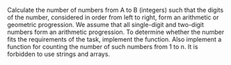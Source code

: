 Calculate the number of numbers from A to B (integers) such that the digits of the number, considered in order from left to right, form an arithmetic or geometric progression. We assume that all single-digit and two-digit numbers form an arithmetic progression. To determine whether the number fits the requirements of the task, implement the function. Also implement a function for counting the number of such numbers from 1 to n. It is forbidden to use strings and arrays.

